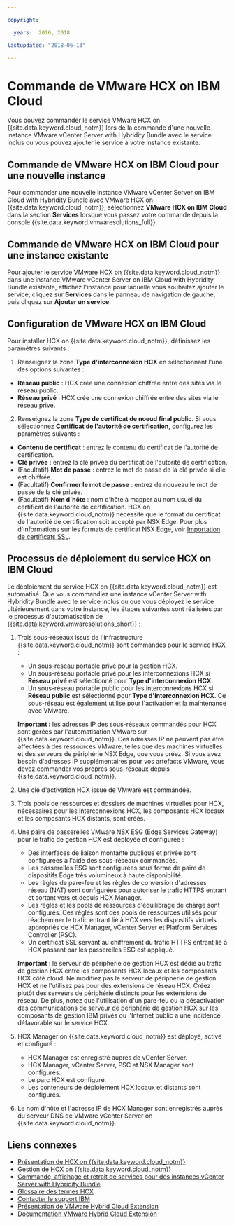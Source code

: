 ```yaml
---

copyright:

  years:  2016, 2018

lastupdated: "2018-06-13"

---
```


# Commande de VMware HCX on IBM Cloud

Vous pouvez commander le service VMware HCX on {{site.data.keyword.cloud_notm}} lors de la commande d'une nouvelle instance VMware vCenter Server with Hybridity Bundle avec le service inclus ou vous pouvez ajouter le service à votre instance existante. 

## Commande de VMware HCX on IBM Cloud pour une nouvelle instance

Pour commander une nouvelle instance VMware vCenter Server on IBM Cloud with Hybridity Bundle avec VMware HCX on {{site.data.keyword.cloud_notm}}, sélectionnez **VMware HCX on IBM Cloud** dans la section **Services** lorsque vous passez votre commande depuis la console {{site.data.keyword.vmwaresolutions_full}}. 


## Commande de VMware HCX on IBM Cloud pour une instance existante

Pour ajouter le service VMware HCX on {{site.data.keyword.cloud_notm}} dans une instance VMware vCenter Server on IBM Cloud with Hybridity Bundle existante, affichez l'instance pour laquelle vous souhaitez ajouter le service, cliquez sur **Services** dans le panneau de navigation de gauche, puis cliquez sur **Ajouter un service**. 

## Configuration de VMware HCX on IBM Cloud

Pour installer HCX on {{site.data.keyword.cloud_notm}}, définissez les paramètres suivants :
1. Renseignez la zone **Type d'interconnexion HCX** en sélectionnant l'une des options suivantes :
  * **Réseau public** : HCX crée une connexion chiffrée entre des sites via le réseau public. 
  * **Réseau privé** : HCX crée une connexion chiffrée entre des sites via le réseau privé. 
2. Renseignez la zone **Type de certificat de noeud final public**. Si vous sélectionnez **Certificat de l'autorité de certification**, configurez les paramètres suivants :
  * **Contenu de certificat** : entrez le contenu du certificat de l'autorité de certification.
  * **Clé privée** : entrez la clé privée du certificat de l'autorité de certification.
  * (Facultatif) **Mot de passe** : entrez le mot de passe de la clé privée si elle est chiffrée.
  * (Facultatif) **Confirmer le mot de passe** : entrez de nouveau le mot de passe de la clé privée.
  * (Facultatif) **Nom d'hôte** : nom d'hôte à mapper au nom usuel du certificat de l'autorité de certification. HCX on {{site.data.keyword.cloud_notm}} nécessite que le format du certificat de l'autorité de certification soit accepté par NSX Edge. Pour plus d'informations sur les formats de certificat NSX Edge, voir [Importation de certificats SSL](https://docs.vmware.com/en/VMware-NSX-for-vSphere/6.3/com.vmware.nsx.admin.doc/GUID-19D3A4FD-DF17-43A3-9343-25EE28273BC6.html).
  <!--Need enhancement, it is still not clear what the key pair is used for, is it for connecting to NSX? This is not in architecture doc either. -->

## Processus de déploiement du service HCX on IBM Cloud

Le déploiement du service HCX on {{site.data.keyword.cloud_notm}} est automatisé. Que vous commandiez une instance vCenter Server with Hybridity Bundle avec le service inclus ou que vous déployez le service ultérieurement dans votre instance, les étapes suivantes sont réalisées par le processus d'automatisation de {{site.data.keyword.vmwaresolutions_short}} : 
1. Trois sous-réseaux issus de l'infrastructure {{site.data.keyword.cloud_notm}} sont commandés pour le service HCX :
   * Un sous-réseau portable privé pour la gestion HCX. 
   * Un sous-réseau portable privé pour les interconnexions HCX si **Réseau privé** est sélectionné pour **Type d'interconnexion HCX**.
   * Un sous-réseau portable public pour les interconnexions HCX si **Réseau public** est sélectionné pour **Type d'interconnexion HCX**. Ce sous-réseau est également utilisé pour l'activation et la maintenance avec VMware.

   **Important :** les adresses IP des sous-réseaux commandés pour HCX sont gérées par l'automatisation VMware sur {{site.data.keyword.cloud_notm}}. Ces adresses IP ne peuvent pas être affectées à des ressources VMware, telles que des machines virtuelles et des serveurs de périphérie NSX Edge, que vous créez. Si vous avez besoin d'adresses IP supplémentaires pour vos artefacts VMware, vous devez commander vos propres sous-réseaux depuis {{site.data.keyword.cloud_notm}}.
2. Une clé d'activation HCX issue de VMware est commandée.
3. Trois pools de ressources et dossiers de machines virtuelles pour HCX, nécessaires pour les interconnexions HCX, les composants HCX locaux et les composants HCX distants, sont créés. 
4. Une paire de passerelles VMware NSX ESG (Edge Services Gateway) pour le trafic de gestion HCX est déployée et configurée :
   * Des interfaces de liaison montante publique et privée sont configurées à l'aide des sous-réseaux commandés. 
   * Les passerelles ESG sont configurées sous forme de paire de dispositifs Edge très volumineux à haute disponibilité. 
   * Les règles de pare-feu et les règles de conversion d'adresses réseau (NAT) sont configurées pour autoriser le trafic HTTPS entrant et sortant vers et depuis HCX Manager.
   * Les règles et les pools de ressources d'équilibrage de charge sont configurés. Ces règles sont des pools de ressources utilisés pour réacheminer le trafic entrant lié à HCX vers les dispositifs virtuels appropriés de HCX Manager, vCenter Server et Platform Services Controller (PSC).
   * Un certificat SSL servant au chiffrement du trafic HTTPS entrant lié à HCX passant par les passerelles ESG est appliqué. 

   **Important** : le serveur de périphérie de gestion HCX est dédié au trafic de gestion HCX entre les composants HCX locaux et les composants HCX côté cloud. Ne modifiez pas le serveur de périphérie de gestion HCX et ne l'utilisez pas pour des extensions de réseau HCX. Créez plutôt des serveurs de périphérie distincts pour les extensions de réseau. De plus, notez que l'utilisation d'un pare-feu ou la désactivation des communications de serveur de périphérie de gestion HCX sur les composants de gestion IBM privés ou l'Internet public a une incidence défavorable sur le service HCX.

5. HCX Manager on {{site.data.keyword.cloud_notm}} est déployé, activé et configuré :
   * HCX Manager est enregistré auprès de vCenter Server.
   * HCX Manager, vCenter Server, PSC et NSX Manager sont configurés.
   * Le parc HCX est configuré.
   * Les conteneurs de déploiement HCX locaux et distants sont configurés.
6. Le nom d'hôte et l'adresse IP de HCX Manager sont enregistrés auprès du serveur DNS de VMware vCenter Server on {{site.data.keyword.cloud_notm}}.

## Liens connexes

* [Présentation de HCX on {{site.data.keyword.cloud_notm}}](hcx_considerations.html)
* [Gestion de HCX on {{site.data.keyword.cloud_notm}}](managinghcx.html)
* [Commande, affichage et retrait de services pour des instances vCenter Server with Hybridity Bundle](../vcenter/vc_hybrid_addingremovingservices.html)
* [Glossaire des termes HCX](hcx_glossary.html)
* [Contacter le support IBM](../vmonic/trbl_support.html)
* [Présentation de VMware Hybrid Cloud Extension](https://cloud.vmware.com/vmware-hcx)
* [Documentation VMware Hybrid Cloud Extension](https://hcx.vmware.com/#vm-documentation)
